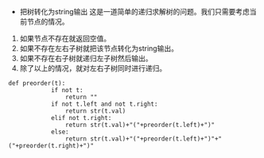 - 把树转化为string输出
这是一道简单的递归求解树的问题。我们只需要考虑当前节点的情况。  
1. 如果节点不存在就返回空值。   
2. 如果不存在左右子树就把该节点转化为string输出。  
3. 如果不存在右子树就递归左子树然后输出。  
4. 除了以上的情况，就对左右子树同时进行递归。
```python3
def preorder(t):
            if not t:
                return ""
            if not t.left and not t.right:
                return str(t.val)
            elif not t.right:
                return str(t.val)+"("+preorder(t.left)+")"
            else:
                return str(t.val)+"("+preorder(t.left)+")"+"("+preorder(t.right)+")"
```